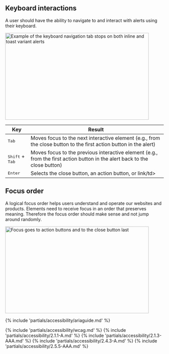 ## Keyboard interactions

A user should have the ability to navigate to and interact with alerts using their keyboard.

<uxdot-example width-adjustment="456px">
  <img src="../alert-a11y-keyboard-interactions.svg" 
      alt="Example of the keyboard navigation tab stops on both inline and toast variant alerts"
      width="456"
      height="276">
</uxdot-example>

<rh-table>
  <table>
    <thead>
      <tr>
        <th scope="col" data-label="Key">Key</th>
        <th scope="col" data-label="Result">Result</th>
      </tr>
    </thead>
    <tbody>
      <tr>
        <td data-label="Key"><kbd>Tab</kbd></td>
        <td data-label="Result">Moves focus to the next interactive element (e.g., from the close button to the first action button in the alert)</td>
      </tr>
      <tr>
        <td data-label="Key"><kbd>Shift</kbd> + <kbd>Tab</kbd></td>
        <td data-label="Result">Moves focus to the previous interactive element (e.g., from the first action button in the alert back to the close button)</td>
      </tr>
      <tr>
        <td data-label="Key"><kbd>Enter</kbd></td>
        <td data-label="Result">Selects the close button, an action button, or link/td>
      </tr>
    </tbody>
  </table>
</rh-table>

## Focus order

A logical focus order helps users understand and operate our websites and products. Elements need to receive focus in an order that preserves meaning. Therefore the focus order should make sense and not jump around randomly.

<uxdot-example width-adjustment="456px">
  <img src="../alert-a11y-focus-order.svg" 
      alt="Focus goes to action buttons and to the close button last" 
      width="456"
      height="276">
</uxdot-example>

{% include 'partials/accessibility/ariaguide.md' %}

{% include 'partials/accessibility/wcag.md' %}
{% include 'partials/accessibility/2.1.1-A.md' %}
{% include 'partials/accessibility/2.1.3-AAA.md' %}
{% include 'partials/accessibility/2.4.3-A.md' %}
{% include 'partials/accessibility/2.5.5-AAA.md' %}
